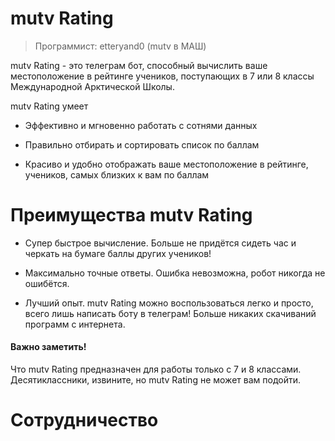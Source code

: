 # mutv Rating
> Программист: etteryand0 (mutv в МАШ)

mutv Rating - это телеграм бот, способный вычислить ваше местоположение в рейтинге учеников, поступающих в 7 или 8 классы Международной Арктической Школы.

mutv Rating умеет
 - Эффективно и мгновенно работать с сотнями данных
 
 - Правильно отбирать и сортировать список по баллам
 
 - Красиво и удобно отображать ваше местоположение в рейтинге, учеников, самых близких к вам по баллам

# Преимущества mutv Rating
 - Супер быстрое вычисление. Больше не придётся сидеть час и черкать на бумаге баллы других учеников!
 
 - Максимально точные ответы. Ошибка невозможна, робот никогда не ошибётся.
 
 - Лучший опыт. mutv Rating можно воспользоваться легко и просто, всего лишь написать боту в телеграм! Больше никаких скачиваний программ с интернета.

#### Важно заметить!
Что mutv Rating предназначен для работы только с 7 и 8 классами. Десятиклассники, извините, но mutv Rating не может вам подойти.

# Сотрудничество